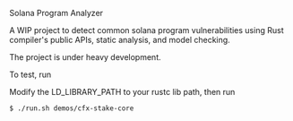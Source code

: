Solana Program Analyzer

A WIP project to detect common solana program vulnerabilities using Rust compiler's public APIs, static analysis, and model checking.

The project is under heavy development.

To test, run

Modify the LD_LIBRARY_PATH to your rustc lib path, then run

```
$ ./run.sh demos/cfx-stake-core
```
